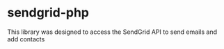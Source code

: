 # sendgrid-php

This library was designed to access the SendGrid API to send emails and add contacts